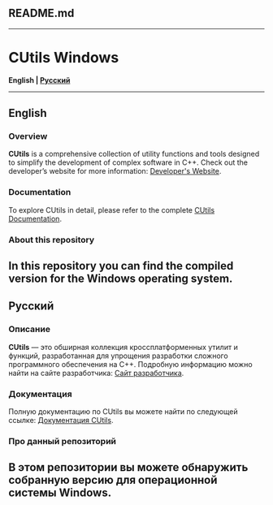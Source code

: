 ## README.md

---

# CUtils Windows

**English | [Русский](#русский)**

---

## English

### Overview

**CUtils** is a comprehensive collection of utility functions and tools designed to simplify the development of complex software in C++. Check out the developer’s website for more information: [Developer's Website](https://case-technologies.ru/).

### Documentation

To explore CUtils in detail, please refer to the complete [CUtils Documentation](https://developer-website.com/docs).

### About this repository

In this repository you can find the compiled version for the Windows operating system.
---

## Русский

### Описание

**CUtils** — это обширная коллекция кроссплатформенных утилит и функций, разработанная для упрощения разработки сложного программного обеспечения на C++. Подробную информацию можно найти на сайте разработчика: [Сайт разработчика](https://case-technologies.ru/).

### Документация

Полную документацию по CUtils вы можете найти по следующей ссылке: [Документация CUtils](https://developer-website.com/docs).

### Про данный репозиторий

В этом репозитории вы можете обнаружить собранную версию для операционной системы Windows.
---